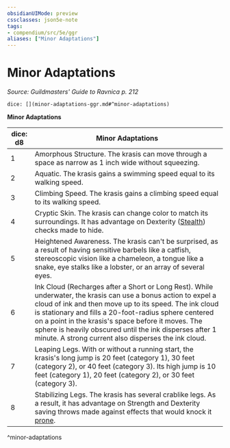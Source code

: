 ```yaml
---
obsidianUIMode: preview
cssclasses: json5e-note
tags:
- compendium/src/5e/ggr
aliases: ["Minor Adaptations"]
---
```

# Minor Adaptations
*Source: Guildmasters' Guide to Ravnica p. 212* 

`dice: [](minor-adaptations-ggr.md#^minor-adaptations)`

**Minor Adaptations**

| dice: d8 | Minor Adaptations |
|----------|-------------------|
| 1 | Amorphous Structure. The krasis can move through a space as narrow as 1 inch wide without squeezing. |
| 2 | Aquatic. The krasis gains a swimming speed equal to its walking speed. |
| 3 | Climbing Speed. The krasis gains a climbing speed equal to its walking speed. |
| 4 | Cryptic Skin. The krasis can change color to match its surroundings. It has advantage on Dexterity ([Stealth](/3-Mechanics/CLI/rules/skills.md#Stealth)) checks made to hide. |
| 5 | Heightened Awareness. The krasis can't be surprised, as a result of having sensitive barbels like a catfish, stereoscopic vision like a chameleon, a tongue like a snake, eye stalks like a lobster, or an array of several eyes. |
| 6 | Ink Cloud (Recharges after a Short or Long Rest). While underwater, the krasis can use a bonus action to expel a cloud of ink and then move up to its speed. The ink cloud is stationary and fills a 20-foot-radius sphere centered on a point in the krasis's space before it moves. The sphere is heavily obscured until the ink disperses after 1 minute. A strong current also disperses the ink cloud. |
| 7 | Leaping Legs. With or without a running start, the krasis's long jump is 20 feet (category 1), 30 feet (category 2), or 40 feet (category 3). Its high jump is 10 feet (category 1), 20 feet (category 2), or 30 feet (category 3). |
| 8 | Stabilizing Legs. The krasis has several crablike legs. As a result, it has advantage on Strength and Dexterity saving throws made against effects that would knock it [prone](/3-Mechanics/CLI/rules/conditions.md#prone). |
^minor-adaptations